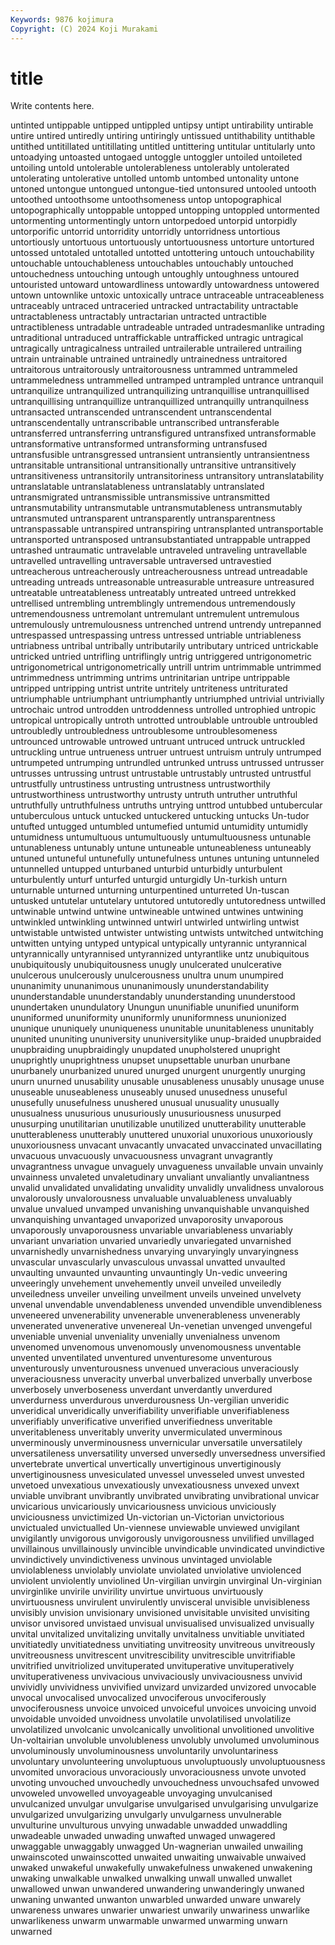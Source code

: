```yaml
---
Keywords: 9876 kojimura
Copyright: (C) 2024 Koji Murakami
---
```


# title

Write contents here.



 untinted untippable untipped untippled untipsy untipt untirability untirable
untire untired untiredly untiring untiringly untissued untithability untithable untithed untitillated
untitillating untitled untittering untitular untitularly unto untoadying untoasted untogaed untoggle
untoggler untoiled untoileted untoiling untold untolerable untolerableness untolerably untolerated untolerating
untolerative untolled untomb untombed untonality untone untoned untongue untongued untongue-tied
untonsured untooled untooth untoothed untoothsome untoothsomeness untop untopographical untopographically untoppable
untopped untopping untoppled untormented untormenting untormentingly untorn untorpedoed untorpid untorpidly
untorporific untorrid untorridity untorridly untorridness untortious untortiously untortuous untortuously untortuousness
untorture untortured untossed untotaled untotalled untotted untottering untouch untouchability untouchable
untouchableness untouchables untouchably untouched untouchedness untouching untough untoughly untoughness untoured
untouristed untoward untowardliness untowardly untowardness untowered untown untownlike untoxic untoxically
untrace untraceable untraceableness untraceably untraced untraceried untracked untractability untractable untractableness
untractably untractarian untracted untractible untractibleness untradable untradeable untraded untradesmanlike untrading
untraditional untraduced untraffickable untrafficked untragic untragical untragically untragicalness untrailed untrailerable
untrailered untrailing untrain untrainable untrained untrainedly untrainedness untraitored untraitorous untraitorously
untraitorousness untrammed untrammeled untrammeledness untrammelled untramped untrampled untrance untranquil untranquilize
untranquilized untranquilizing untranquillise untranquillised untranquillising untranquillize untranquillized untranquilly untranquilness untransacted
untranscended untranscendent untranscendental untranscendentally untranscribable untranscribed untransferable untransferred untransferring untransfigured
untransfixed untransformable untransformative untransformed untransforming untransfused untransfusible untransgressed untransient untransiently
untransientness untransitable untransitional untransitionally untransitive untransitively untransitiveness untransitorily untransitoriness untransitory
untranslatability untranslatable untranslatableness untranslatably untranslated untransmigrated untransmissible untransmissive untransmitted untransmutability
untransmutable untransmutableness untransmutably untransmuted untransparent untransparently untransparentness untranspassable untranspired untranspiring
untransplanted untransportable untransported untransposed untransubstantiated untrappable untrapped untrashed untraumatic untravelable
untraveled untraveling untravellable untravelled untravelling untraversable untraversed untravestied untreacherous untreacherously
untreacherousness untread untreadable untreading untreads untreasonable untreasurable untreasure untreasured untreatable
untreatableness untreatably untreated untreed untrekked untrellised untrembling untremblingly untremendous untremendously
untremendousness untremolant untremulant untremulent untremulous untremulously untremulousness untrenched untrend untrendy
untrepanned untrespassed untrespassing untress untressed untriable untriableness untriabness untribal untribally
untributarily untributary untriced untrickable untricked untried untrifling untriflingly untrig untriggered
untrigonometric untrigonometrical untrigonometrically untrill untrim untrimmable untrimmed untrimmedness untrimming untrims
untrinitarian untripe untrippable untripped untripping untrist untrite untritely untriteness untriturated
untriumphable untriumphant untriumphantly untriumphed untrivial untrivially untrochaic untrod untrodden untroddenness
untrolled untrophied untropic untropical untropically untroth untrotted untroublable untrouble untroubled
untroubledly untroubledness untroublesome untroublesomeness untrounced untrowable untrowed untruant untruced untruck
untruckled untruckling untrue untrueness untruer untruest untruism untruly untrumped untrumpeted
untrumping untrundled untrunked untruss untrussed untrusser untrusses untrussing untrust untrustable
untrustably untrusted untrustful untrustfully untrustiness untrusting untrustness untrustworthily untrustworthiness untrustworthy
untrusty untruth untruther untruthful untruthfully untruthfulness untruths untrying unttrod untubbed
untubercular untuberculous untuck untucked untuckered untucking untucks Un-tudor untufted untugged
untumbled untumefied untumid untumidity untumidly untumidness untumultuous untumultuously untumultuousness untunable
untunableness untunably untune untuneable untuneableness untuneably untuned untuneful untunefully untunefulness
untunes untuning untunneled untunnelled untupped unturbaned unturbid unturbidly unturbulent unturbulently
unturf unturfed unturgid unturgidly Un-turkish unturn unturnable unturned unturning unturpentined
unturreted Un-tuscan untusked untutelar untutelary untutored untutoredly untutoredness untwilled untwinable
untwind untwine untwineable untwined untwines untwining untwinkled untwinkling untwinned untwirl
untwirled untwirling untwist untwistable untwisted untwister untwisting untwists untwitched untwitching
untwitten untying untyped untypical untypically untyrannic untyrannical untyrannically untyrannised untyrannized
untyrantlike untz unubiquitous unubiquitously unubiquitousness unugly unulcerated unulcerative unulcerous unulcerously
unulcerousness unultra unum unumpired ununanimity ununanimous ununanimously ununderstandability ununderstandable ununderstandably
ununderstanding ununderstood unundertaken unundulatory Unungun ununifiable ununified ununiform ununiformed ununiformity
ununiformly ununiformness ununionized ununique ununiquely ununiqueness ununitable ununitableness ununitably ununited
ununiting ununiversity ununiversitylike unup-braided unupbraided unupbraiding unupbraidingly unupdated unupholstered unupright
unuprightly unuprightness unupset unupsettable unurban unurbane unurbanely unurbanized unured unurged
unurgent unurgently unurging unurn unurned unusability unusable unusableness unusably unusage
unuse unuseable unuseableness unuseably unused unusedness unuseful unusefully unusefulness unushered
unusual unusuality unusually unusualness unusurious unusuriously unusuriousness unusurped unusurping unutilitarian
unutilizable unutilized unutterability unutterable unutterableness unutterably unuttered unuxorial unuxorious unuxoriously
unuxoriousness unvacant unvacantly unvacated unvaccinated unvacillating unvacuous unvacuously unvacuousness unvagrant
unvagrantly unvagrantness unvague unvaguely unvagueness unvailable unvain unvainly unvainness unvaleted
unvaletudinary unvaliant unvaliantly unvaliantness unvalid unvalidated unvalidating unvalidity unvalidly unvalidness
unvalorous unvalorously unvalorousness unvaluable unvaluableness unvaluably unvalue unvalued unvamped unvanishing
unvanquishable unvanquished unvanquishing unvantaged unvaporized unvaporosity unvaporous unvaporously unvaporousness unvariable
unvariableness unvariably unvariant unvariation unvaried unvariedly unvariegated unvarnished unvarnishedly unvarnishedness
unvarying unvaryingly unvaryingness unvascular unvascularly unvasculous unvassal unvatted unvaulted unvaulting
unvaunted unvaunting unvauntingly Un-vedic unveering unveeringly unvehement unvehemently unveil unveiled
unveiledly unveiledness unveiler unveiling unveilment unveils unveined unvelvety unvenal unvendable
unvendableness unvended unvendible unvendibleness unveneered unvenerability unvenerable unvenerableness unvenerably unvenerated
unvenerative unvenereal Un-venetian unvenged unvengeful unveniable unvenial unveniality unvenially unvenialness
unvenom unvenomed unvenomous unvenomously unvenomousness unventable unvented unventilated unventured unventuresome
unventurous unventurously unventurousness unvenued unveracious unveraciously unveraciousness unveracity unverbal unverbalized
unverbally unverbose unverbosely unverboseness unverdant unverdantly unverdured unverdurness unverdurous unverdurousness
Un-vergilian unveridic unveridical unveridically unverifiability unverifiable unverifiableness unverifiably unverificative unverified
unverifiedness unveritable unveritableness unveritably unverity unvermiculated unverminous unverminously unverminousness unvernicular
unversatile unversatilely unversatileness unversatility unversed unversedly unversedness unversified unvertebrate unvertical
unvertically unvertiginous unvertiginously unvertiginousness unvesiculated unvessel unvesseled unvest unvested unvetoed
unvexatious unvexatiously unvexatiousness unvexed unvext unviable unvibrant unvibrantly unvibrated unvibrating
unvibrational unvicar unvicarious unvicariously unvicariousness unvicious unviciously unviciousness unvictimized Un-victorian
un-Victorian unvictorious unvictualed unvictualled Un-viennese unviewable unviewed unvigilant unvigilantly unvigorous
unvigorously unvigorousness unvilified unvillaged unvillainous unvillainously unvincible unvindicable unvindicated unvindictive
unvindictively unvindictiveness unvinous unvintaged unviolable unviolableness unviolably unviolate unviolated unviolative
unviolenced unviolent unviolently unviolined Un-virgilian unvirgin unvirginal Un-virginian unvirginlike unvirile
unvirility unvirtue unvirtuous unvirtuously unvirtuousness unvirulent unvirulently unvisceral unvisible unvisibleness
unvisibly unvision unvisionary unvisioned unvisitable unvisited unvisiting unvisor unvisored unvistaed
unvisual unvisualised unvisualized unvisually unvital unvitalized unvitalizing unvitally unvitalness unvitiable
unvitiated unvitiatedly unvitiatedness unvitiating unvitreosity unvitreous unvitreously unvitreousness unvitrescent unvitrescibility
unvitrescible unvitrifiable unvitrified unvitriolized unvituperated unvituperative unvituperatively unvituperativeness unvivacious unvivaciously
unvivaciousness unvivid unvividly unvividness unvivified unvizard unvizarded unvizored unvocable unvocal
unvocalised unvocalized unvociferous unvociferously unvociferousness unvoice unvoiced unvoiceful unvoices unvoicing
unvoid unvoidable unvoided unvoidness unvolatile unvolatilised unvolatilize unvolatilized unvolcanic unvolcanically
unvolitional unvolitioned unvolitive Un-voltairian unvoluble unvolubleness unvolubly unvolumed unvoluminous unvoluminously
unvoluminousness unvoluntarily unvoluntariness unvoluntary unvolunteering unvoluptuous unvoluptuously unvoluptuousness unvomited unvoracious
unvoraciously unvoraciousness unvote unvoted unvoting unvouched unvouchedly unvouchedness unvouchsafed unvowed
unvoweled unvowelled unvoyageable unvoyaging unvulcanised unvulcanized unvulgar unvulgarise unvulgarised unvulgarising
unvulgarize unvulgarized unvulgarizing unvulgarly unvulgarness unvulnerable unvulturine unvulturous unvying unwadable
unwadded unwaddling unwadeable unwaded unwading unwafted unwaged unwagered unwaggable unwaggably
unwagged Un-wagnerian unwailed unwailing unwainscoted unwainscotted unwaited unwaiting unwaivable unwaived
unwaked unwakeful unwakefully unwakefulness unwakened unwakening unwaking unwalkable unwalked unwalking
unwall unwalled unwallet unwallowed unwan unwandered unwandering unwanderingly unwaned unwaning
unwanted unwanton unwarbled unwarded unware unwarely unwareness unwares unwarier unwariest
unwarily unwariness unwarlike unwarlikeness unwarm unwarmable unwarmed unwarming unwarn unwarned
